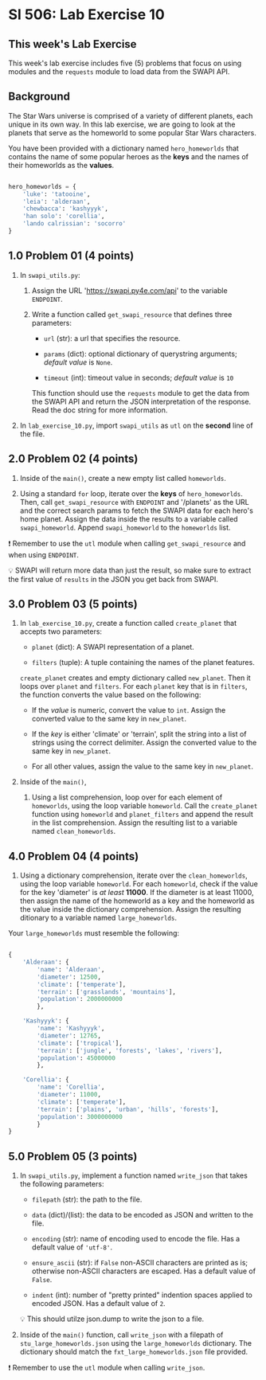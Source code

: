 # SI 506: Lab Exercise 10

## This week's Lab Exercise

This week's lab exercise includes five (5) problems that focus on using modules and the `requests` module to load data from the SWAPI API.

## Background

The Star Wars universe is comprised of a variety of different planets, each unique in its own way. In this lab exercise, we are going to look at the planets that serve as the homeworld to some popular Star Wars characters.

You have been provided with a dictionary named `hero_homeworlds` that contains the name of some popular heroes as the **keys** and the names of their homeworlds as the **values**.

```python

hero_homeworlds = {
    'luke': 'tatooine',
    'leia': 'alderaan',
    'chewbacca': 'kashyyyk',
    'han solo': 'corellia',
    'lando calrissian': 'socorro'
}

```

## 1.0 Problem 01 (4 points)

1. In `swapi_utils.py`:

    1. Assign the URL 'https://swapi.py4e.com/api' to the variable `ENDPOINT`.

    2. Write a function called `get_swapi_resource` that defines three parameters:

        * `url` (str): a url that specifies the resource.

        * `params` (dict): optional dictionary of querystring arguments; *default value* is `None`.

        * `timeout` (int): timeout value in seconds; *default value* is `10`

        This function should use the `requests` module to get the data from the SWAPI API and return the JSON interpretation of the response. Read the doc string for more information.

2. In `lab_exercise_10.py`, import `swapi_utils` as `utl` on the **second** line of the file.

## 2.0 Problem 02 (4 points)

1. Inside of the `main()`, create a new empty list called `homeworlds`.

2. Using a standard `for` loop, iterate over the **keys** of `hero_homeworlds`. Then, call `get_swapi_resource` with `ENDPOINT` and '/planets' as the URL and the correct search params to fetch the SWAPI data for each hero's home planet. Assign the data inside the results to a variable called `swapi_homeworld`. Append `swapi_homeworld` to the `homeworlds` list.

:exclamation: Remember to use the `utl` module when calling `get_swapi_resource` and when using `ENDPOINT`.

:bulb: SWAPI will return more data than just the result, so make sure to extract the first value of `results` in the JSON you get back from SWAPI.

## 3.0 Problem 03 (5 points)

1. In `lab_exercise_10.py`, create a function called `create_planet` that accepts two parameters:

    * `planet` (dict): A SWAPI representation of a planet.

    * `filters` (tuple): A tuple containing the names of the planet features.

    `create_planet` creates and empty dictionary called `new_planet`. Then it loops over `planet` and `filters`. For each `planet` key that is in `filters`, the function converts the value based on the following:

    * If the *value* is numeric, convert the value to `int`. Assign the converted value to the same key in `new_planet`.

    * If the *key* is either 'climate' or 'terrain', split the string into a list of strings using the correct delimiter. Assign the converted value to the same key in `new_planet`.

    * For all other values, assign the value to the same key in `new_planet`.

2. Inside of the `main()`,

    1. Using a list comprehension, loop over for each element of `homeworlds`, using the loop variable `homeworld`. Call the `create_planet` function using `homeworld` and `planet_filters` and append the result in the list comprehension. Assign the resulting list to a variable named `clean_homeworlds`.


## 4.0 Problem 04 (4 points)

1. Using a dictionary comprehension, iterate over the `clean_homeworlds`, using the loop variable `homeworld`. For each `homeworld`, check if the value for the key 'diameter' is *at least* **11000**. If the diameter is at least 11000, then assign the name of the homeworld as a key and the homeworld as the value inside the dictionary comprehension. Assign the resulting ditionary to a variable named `large_homeworlds`.

Your `large_homeworlds` must resemble the following:

```python

{
    'Alderaan': {
        'name': 'Alderaan',
        'diameter': 12500,
        'climate': ['temperate'],
        'terrain': ['grasslands', 'mountains'],
        'population': 2000000000
        },

    'Kashyyyk': {
        'name': 'Kashyyyk',
        'diameter': 12765,
        'climate': ['tropical'],
        'terrain': ['jungle', 'forests', 'lakes', 'rivers'],
        'population': 45000000
        },

    'Corellia': {
        'name': 'Corellia',
        'diameter': 11000,
        'climate': ['temperate'],
        'terrain': ['plains', 'urban', 'hills', 'forests'],
        'population': 3000000000
        }
}

```

## 5.0 Problem 05 (3 points)

1. In `swapi_utils.py`, implement a function named `write_json` that takes the following parameters:

    * `filepath` (str): the path to the file.

    * `data` (dict)/(list): the data to be encoded as JSON and written to the file.

    * `encoding` (str): name of encoding used to encode the file. Has a default value of `'utf-8'`.

    * `ensure_ascii` (str): if `False` non-ASCII characters are printed as is; otherwise non-ASCII characters are escaped. Has a default value of `False`.

    * `indent` (int): number of "pretty printed" indention spaces applied to encoded JSON. Has a default value of `2`.

    :bulb: This should utilze json.dump to write the json to a file.

2. Inside of the `main()` function, call `write_json` with a filepath of `stu_large_homeworlds.json` using the `large_homeworlds` dictionary. The dictionary should match the `fxt_large_homeworlds.json` file provided.

:exclamation: Remember to use the `utl` module when calling `write_json`.